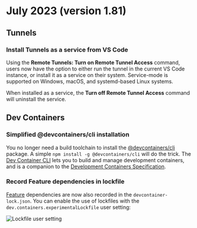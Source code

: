 # July 2023 (version 1.81)

## Tunnels

### Install Tunnels as a service from VS Code

Using the **Remote Tunnels: Turn on Remote Tunnel Access** command, users now have the option to either run the tunnel in the current VS Code instance, or install it as a service on their system. Service-mode is supported on Windows, macOS, and systemd-based Linux systems.

When installed as a service, the **Turn off Remote Tunnel Access** command will uninstall the service.

## Dev Containers

### Simplified @devcontainers/cli installation

You no longer need a build toolchain to install the [@devcontainers/cli](https://github.com/devcontainers/cli) package. A simple `npm install -g @devcontainers/cli` will do the trick. The [Dev Container CLI](https://code.visualstudio.com/docs/devcontainers/devcontainer-cli) lets you to build and manage development containers, and is a companion to the [Development Containers Specification](https://containers.dev).

### Record Feature dependencies in lockfile

[Feature](https://code.visualstudio.com/docs/devcontainers/containers#_dev-container-features) dependencies are now also recorded in the `devcontainer-lock.json`. You can enable the use of lockfiles with the `dev.containers.experimentalLockfile` user setting:

![Lockfile user setting](images/v1_81/lockfile-setting.png)
